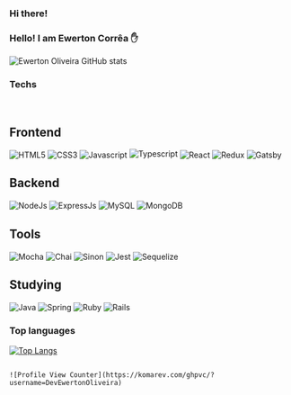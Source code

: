 ### Hi there!
### Hello! I am Ewerton Corrêa ✋



![Ewerton Oliveira GitHub stats](https://github-readme-stats.vercel.app/api?username=DevEwertonOliveira&show_icons=true&theme=dracula)

### Techs
<div>
  <div style="display: inline-block"><br/>
  <h2>Frontend</h2>
    <img align="center" alt="HTML5" src="https://img.shields.io/badge/HTML5-E34F26?style=for-the-badge&logo=html5&logoColor=white">
    <img align="center" alt="CSS3" src="https://img.shields.io/badge/CSS-239120?&style=for-the-badge&logo=css3&logoColor=white">
    <img align="center" alt="Javascript" src="https://img.shields.io/badge/JavaScript-F7DF1E?style=for-the-badge&logo=javascript&logoColor=black">
    <img align=center" alt="Typescript" src="https://img.shields.io/badge/TypeScript-007ACC?style=for-the-badge&logo=typescript&logoColor=white">
    <img align="center" alt="React" src="https://img.shields.io/badge/React-20232A?style=for-the-badge&logo=react&logoColor=61DAFB">
    <img align="center" alt="Redux" src="https://img.shields.io/badge/Redux-593D88?style=for-the-badge&logo=redux&logoColor=white">
    <img align="center" alt="Gatsby" src="https://img.shields.io/badge/Gatsby-663399?style=for-the-badge&logo=gatsby&logoColor=white">
  <h2>Backend</h2> 
   <img align="center" alt="NodeJs" src="https://img.shields.io/badge/Node.js-43853D?style=for-the-badge&logo=node.js&logoColor=white">
   <img align="center" alt="ExpressJs" src="https://img.shields.io/badge/Express.js-404D59?style=for-the-badge">
   <img align="center" alt="MySQL" src="https://img.shields.io/badge/MySQL-00000F?style=for-the-badge&logo=mysql&logoColor=white">
   <img align="center" alt="MongoDB" src="https://img.shields.io/badge/MongoDB-4EA94B?style=for-the-badge&logo=mongodb&logoColor=white">  
  <h2> Tools </h2>
    <img align="center" alt="Mocha" src="https://img.shields.io/badge/mocha.js-323330?style=for-the-badge&logo=mocha&logoColor=Brown">
    <img align="center" alt="Chai" src="https://img.shields.io/badge/chai.js-323330?style=for-the-badge&logo=chai&logoColor=red">
    <img align="center" alt="Sinon" src="https://img.shields.io/badge/sinon.js-323330?style=for-the-badge&logo=sinon">
    <img align="center" alt="Jest" src="https://img.shields.io/badge/Jest-323330?style=for-the-badge&logo=Jest&logoColor=white">
    <img align="center" alt="Sequelize" src="https://img.shields.io/badge/sequelize-323330?style=for-the-badge&logo=sequelize&logoColor=blue">
  <h2> Studying </h2>
    <img align="center" alt="Java" src="https://img.shields.io/badge/Java-ED8B00?style=for-the-badge&logo=java&logoColor=white">
    <img align="center" alt="Spring" src="https://img.shields.io/badge/Spring-6DB33F?style=for-the-badge&logo=spring&logoColor=white">
    <img align="center" alt="Ruby" src="https://img.shields.io/badge/Ruby-CC342D?style=for-the-badge&logo=ruby&logoColor=white">
    <img align="center" alt="Rails" src="https://img.shields.io/badge/Ruby_on_Rails-CC0000?style=for-the-badge&logo=ruby-on-rails&logoColor=white">
</div>

### Top languages
[![Top Langs](https://github-readme-stats.vercel.app/api/top-langs/?username=DevEwertonOliveira)](https://github.com/anuraghazra/github-readme-stats)
                                                                                                                                                  
                                                                                                                                                  ![Profile View Counter](https://komarev.com/ghpvc/?username=DevEwertonOliveira)



